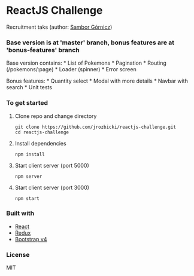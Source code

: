 # ReactJS Challenge

Recruitment taks (author: [Sambor Górnicz](https://www.linkedin.com/in/samborgornicz/))

### Base version is at 'master' branch, bonus features are at 'bonus-features' branch
  Base version contains:
    * List of Pokemons
    * Pagination
    * Routing (/pokemons/:page)
    * Loader (spinner)
    * Error screen
  
  Bonus features:
    * Quantity select
    * Modal with more details
    * Navbar with search 
    * Unit tests

### To get started

1. Clone repo and change directory

   ```
   git clone https://github.com/jrozbicki/reactjs-challenge.git
   cd reactjs-challenge
   ```

2. Install dependencies

   ```
   npm install
   ```

3. Start client server (port 5000)

   ```
   npm server
   ```

4. Start client server (port 3000)

   ```
   npm start
   ```


### Built with

- [React](https://reactjs.org/docs/getting-started.html)
- [Redux](https://redux.js.org/)
- [Bootstrap v4](https://getbootstrap.com/docs/4.1/getting-started/introduction/)

### License

MIT

